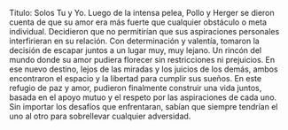 Titulo: Solos Tu y Yo.
Luego de la intensa pelea, Pollo y Herger se dieron cuenta de que su amor era más fuerte que cualquier obstáculo o meta individual. Decidieron que no permitirían que sus aspiraciones personales interfirieran en su relación. Con determinación y valentía, tomaron la decisión de escapar juntos a un lugar muy, muy lejano. Un rincón del mundo donde su amor pudiera florecer sin restricciones ni prejuicios. En ese nuevo destino, lejos de las miradas y los juicios de los demás, ambos encontraron el espacio y la libertad para cumplir sus sueños. En este refugio de paz y amor, pudieron finalmente construir una vida juntos, basada en el apoyo mutuo y el respeto por las aspiraciones de cada uno. Sin importar los desafíos que enfrentaran, sabían que siempre tendrían el uno al otro para sobrellevar cualquier adversidad. 